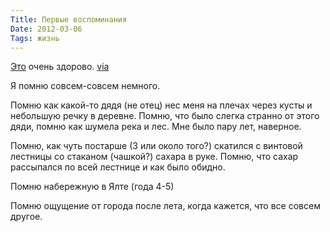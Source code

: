 ```yaml
---
Title: Первые воспоминания
Date: 2012-03-06
Tags: жизнь
---
```


[Это][1] очень здорово. [via][2]

Я помню совсем-совсем немного.

Помню как какой-то дядя (не отец) нес меня на плечах через кусты и небольшую речку в деревне. Помню, что было слегка странно от этого дяди, помню как шумела река и лес. Мне было пару лет, наверное.

Помню, как чуть постарше (3 или около того?) скатился с винтовой лестницы со стаканом (чашкой?) сахара в руке. Помню, что сахар рассыпался по всей лестнице и как было обидно.

Помню набережную в Ялте (года 4-5)

Помню ощущение от города после лета, когда кажется, что все совсем другое.

[1]: https://github.com/matyushkin/reminiscence/blob/master/Pervye_vospominaniya_Leva_Matyushkin.pdf
[2]: http://mi3ch.livejournal.com/2047564.html